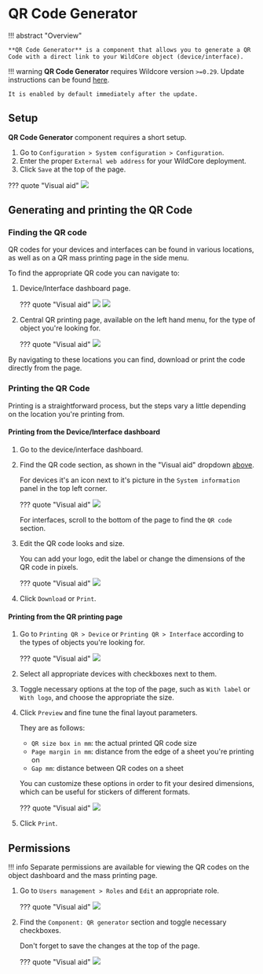 # QR Code Generator

!!! abstract "Overview"
    
    **QR Code Generator** is a component that allows you to generate a QR Code with a direct link to your WildCore object (device/interface).

!!! warning
    **QR Code Generator** requires Wildcore version `>=0.29`. Update instructions can be found [here](../installation-and-updating/update.md). 
    
    It is enabled by default immediately after the update.

## Setup
**QR Code Generator** component requires a short setup.

1. Go to `Configuration > System configuration > Configuration`.
2. Enter the proper `External web address` for your WildCore deployment.
3. Click `Save` at the top of the page.

??? quote "Visual aid"
    ![](./qr-code-generator/qr00.jpg)

## Generating and printing the QR Code
### Finding the QR code
QR codes for your devices and interfaces can be found in various locations, as well as on a QR mass printing page in the side menu.

To find the appropriate QR code you can navigate to:

1. Device/Interface dashboard page.

    ??? quote "Visual aid"
        ![](./qr-code-generator/qr200.jpg)
        ![](./qr-code-generator/qr201.jpg)

2. Central QR printing page, available on the left hand menu, for the type of object you're looking for.

    ??? quote "Visual aid"
        ![](./qr-code-generator/qr220.jpg)

By navigating to these locations you can find, download or print the code directly from the page.

### Printing the QR Code

Printing is a straightforward process, but the steps vary a little depending on the location you're printing from.

#### Printing from the Device/Interface dashboard

1. Go to the device/interface dashboard.
2. Find the QR code section, as shown in the "Visual aid" dropdown [above](#finding-the-qr-code).

    For devices it's an icon next to it's picture in the `System information` panel in the top left corner.

    ??? quote "Visual aid"
        ![](./qr-code-generator/qr30.png)
    
    For interfaces, scroll to the bottom of the page to find the `QR code` section.
    
3. Edit the QR code looks and size.

    You can add your logo, edit the label or change the dimensions of the QR code in pixels.

    ??? quote "Visual aid"
        ![](./qr-code-generator/qr32.png)

4. Click `Download` or `Print`.

#### Printing from the QR printing page

1. Go to `Printing QR > Device` or `Printing QR > Interface` according to the types of objects you're looking for.

    ??? quote "Visual aid"
        ![](./qr-code-generator/qr40.png)

2. Select all appropriate devices with checkboxes next to them.

3. Toggle necessary options at the top of the page, such as `With label` or `With logo`, and choose the appropriate the size.

4. Click `Preview` and fine tune the final layout parameters.

    They are as follows:

    - `QR size box in mm`: the actual printed QR code size
    - `Page margin in mm`: distance from the edge of a sheet you're printing on
    - `Gap mm`: distance between QR codes on a sheet

    You can customize these options in order to fit your desired dimensions, which can be useful for stickers of different formats.

    ??? quote "Visual aid"
        ![](./qr-code-generator/qr41.png)

5. Click `Print`.

## Permissions

!!! info
    Separate permissions are available for viewing the QR codes on the object dashboard and the mass printing page.


1. Go to `Users management > Roles` and `Edit` an appropriate role.

    ??? quote "Visual aid"
        ![](./attachments/a20.png)

2. Find the `Component: QR generator` section and toggle necessary checkboxes. 

    Don't forget to save the changes at the top of the page.

    ??? quote "Visual aid"
        ![](./qr-code-generator/qr10.jpg)